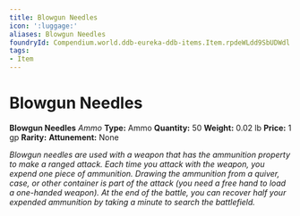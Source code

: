 ```yaml
---
title: Blowgun Needles
icon: ':luggage:'
aliases: Blowgun Needles
foundryId: Compendium.world.ddb-eureka-ddb-items.Item.rpdeWLdd9SbUDWdl
tags:
- Item
---
```


# Blowgun Needles

**Blowgun Needles**
_Ammo_
**Type:** Ammo
**Quantity:** 50
**Weight:** 0.02 lb
**Price:** 1 gp
**Rarity:** 
**Attunement:** None

*Blowgun needles are used with a weapon that has the ammunition property to make a ranged attack. Each time you attack with the weapon, you expend one piece of ammunition. Drawing the ammunition from a quiver, case, or other container is part of the attack (you need a free hand to load a one-handed weapon). At the end of the battle, you can recover half your expended ammunition by taking a minute to search the battlefield.*